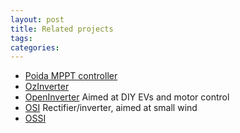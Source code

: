 ```yaml
---
layout: post
title: Related projects
tags: 
categories: 
---
```


* [Poida MPPT controller](https://www.thebackshed.com/forum/ViewTopic.php?FID=4&TID=12027)
* [OzInverter](https://www.bryanhorology.com/ozinverter.php)
* [OpenInverter](https://openinverter.org/wiki/Main_Page) Aimed at DIY EVs and motor control
* [OSI](https://gitlab.com/windempowerment/open-source-inverter) Rectifier/inverter, aimed at small wind
* [OSSI](https://github.com/transistorgrab/OSSI)